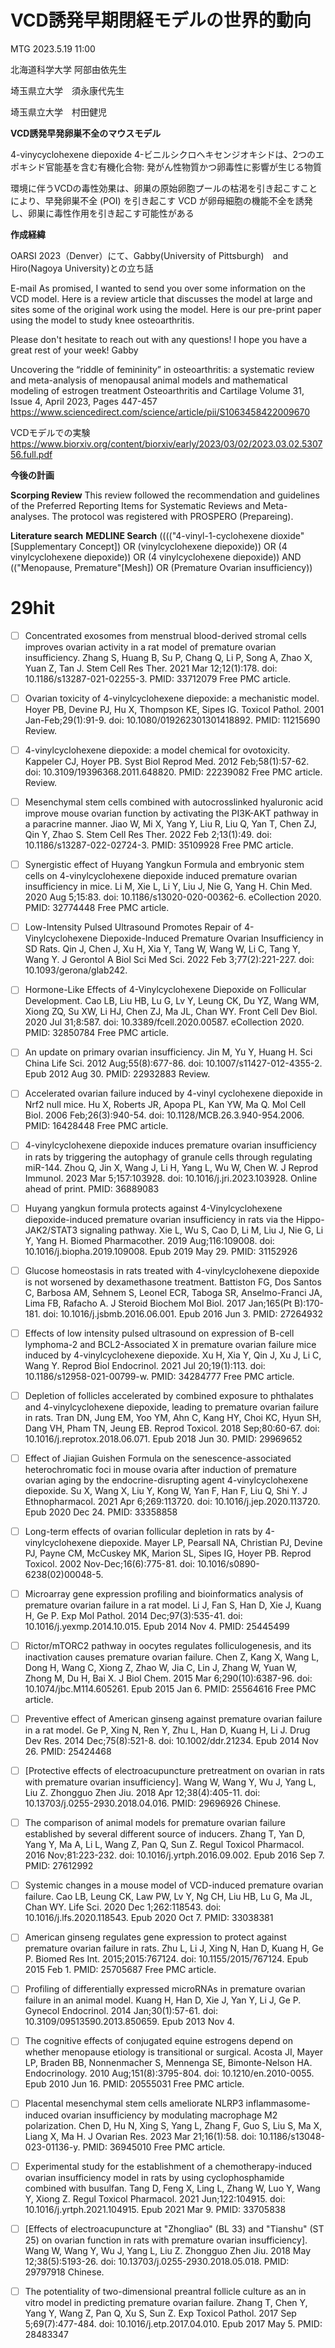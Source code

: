 # VCD誘発早期閉経モデルの世界的動向

MTG 2023.5.19 11:00

北海道科学大学 阿部由依先生

埼玉県立大学　須永康代先生

埼玉県立大学　村田健児

__**VCD誘発早発卵巣不全のマウスモデル**__

4-vinycyclohexene diepoxide
4-ビニルシクロヘキセンジオキシドは、2つのエポキシド官能基を含む有機化合物:
発がん性物質かつ卵毒性に影響が生じる物質

環境に伴うVCDの毒性効果は、卵巣の原始卵胞プールの枯渇を引き起こすことにより、早発卵巣不全 (POI) を引き起こす
VCD が卵母細胞の機能不全を誘発し、卵巣に毒性作用を引き起こす可能性がある

__**作成経緯**__

OARSI 2023（Denver）にて、Gabby(University of Pittsburgh)　and Hiro(Nagoya University)との立ち話

E-mail
As promised, I wanted to send you over some information on the VCD model. Here is a review article that discusses the model at large and sites some of the original work using the model. Here is our pre-print paper using the model to study knee osteoarthritis. 

Please don't hesitate to reach out with any questions! I hope you have a great rest of your week!
Gabby

Uncovering the “riddle of femininity” in osteoarthritis: a systematic review and meta-analysis of menopausal animal models and mathematical modeling of estrogen treatment
Osteoarthritis and Cartilage
Volume 31, Issue 4, April 2023, Pages 447-457
https://www.sciencedirect.com/science/article/pii/S1063458422009670

VCDモデルでの実験
https://www.biorxiv.org/content/biorxiv/early/2023/03/02/2023.03.02.530756.full.pdf


__**今後の計画**__




__**Scorping Review**__
This review followed the recommendation and guidelines of the Preferred Reporting Items for Systematic Reviews and Meta-analyses. The protocol was registered with PROSPERO (Prepareing).

**Literature search**
**MEDLINE Search**
(((("4-vinyl-1-cyclohexene dioxide" [Supplementary Concept]) OR (vinylcyclohexene diepoxide)) OR (4 vinylcyclohexene diepoxide)) OR (4 vinylcyclohexene diepoxide)) AND (("Menopause, Premature"[Mesh]) OR (Premature Ovarian insufficiency))


# 29hit
- [ ] Concentrated exosomes from menstrual blood-derived stromal cells improves ovarian activity in a rat model of premature ovarian insufficiency.
Zhang S, Huang B, Su P, Chang Q, Li P, Song A, Zhao X, Yuan Z, Tan J.
Stem Cell Res Ther. 2021 Mar 12;12(1):178. doi: 10.1186/s13287-021-02255-3.
PMID: 33712079 Free PMC article.

- [ ] Ovarian toxicity of 4-vinylcyclohexene diepoxide: a mechanistic model.
Hoyer PB, Devine PJ, Hu X, Thompson KE, Sipes IG.
Toxicol Pathol. 2001 Jan-Feb;29(1):91-9. doi: 10.1080/019262301301418892.
PMID: 11215690 Review.

- [ ]  4-vinylcyclohexene diepoxide: a model chemical for ovotoxicity.
Kappeler CJ, Hoyer PB.
Syst Biol Reprod Med. 2012 Feb;58(1):57-62. doi: 10.3109/19396368.2011.648820.
PMID: 22239082 Free PMC article. Review.

- [ ]  Mesenchymal stem cells combined with autocrosslinked hyaluronic acid improve mouse ovarian function by activating the PI3K-AKT pathway in a paracrine manner.
Jiao W, Mi X, Yang Y, Liu R, Liu Q, Yan T, Chen ZJ, Qin Y, Zhao S.
Stem Cell Res Ther. 2022 Feb 2;13(1):49. doi: 10.1186/s13287-022-02724-3.
PMID: 35109928 Free PMC article.

- [ ]  Synergistic effect of Huyang Yangkun Formula and embryonic stem cells on 4-vinylcyclohexene diepoxide induced premature ovarian insufficiency in mice.
Li M, Xie L, Li Y, Liu J, Nie G, Yang H.
Chin Med. 2020 Aug 5;15:83. doi: 10.1186/s13020-020-00362-6. eCollection 2020.
PMID: 32774448 Free PMC article.

- [ ]  Low-Intensity Pulsed Ultrasound Promotes Repair of 4-Vinylcyclohexene Diepoxide-Induced Premature Ovarian Insufficiency in SD Rats.
Qin J, Chen J, Xu H, Xia Y, Tang W, Wang W, Li C, Tang Y, Wang Y.
J Gerontol A Biol Sci Med Sci. 2022 Feb 3;77(2):221-227. doi: 10.1093/gerona/glab242.

- [ ]  Hormone-Like Effects of 4-Vinylcyclohexene Diepoxide on Follicular Development.
Cao LB, Liu HB, Lu G, Lv Y, Leung CK, Du YZ, Wang WM, Xiong ZQ, Su XW, Li HJ, Chen ZJ, Ma JL, Chan WY.
Front Cell Dev Biol. 2020 Jul 31;8:587. doi: 10.3389/fcell.2020.00587. eCollection 2020.
PMID: 32850784 Free PMC article.

- [ ]  An update on primary ovarian insufficiency.
Jin M, Yu Y, Huang H.
Sci China Life Sci. 2012 Aug;55(8):677-86. doi: 10.1007/s11427-012-4355-2. Epub 2012 Aug 30.
PMID: 22932883 Review.

- [ ]  Accelerated ovarian failure induced by 4-vinyl cyclohexene diepoxide in Nrf2 null mice.
Hu X, Roberts JR, Apopa PL, Kan YW, Ma Q.
Mol Cell Biol. 2006 Feb;26(3):940-54. doi: 10.1128/MCB.26.3.940-954.2006.
PMID: 16428448 Free PMC article.

- [ ]  4-vinylcyclohexene diepoxide induces premature ovarian insufficiency in rats by triggering the autophagy of granule cells through regulating miR-144.
Zhou Q, Jin X, Wang J, Li H, Yang L, Wu W, Chen W.
J Reprod Immunol. 2023 Mar 5;157:103928. doi: 10.1016/j.jri.2023.103928. Online ahead of print.
PMID: 36889083

- [ ]  Huyang yangkun formula protects against 4-Vinylcyclohexene diepoxide-induced premature ovarian insufficiency in rats via the Hippo-JAK2/STAT3 signaling pathway.
Xie L, Wu S, Cao D, Li M, Liu J, Nie G, Li Y, Yang H.
Biomed Pharmacother. 2019 Aug;116:109008. doi: 10.1016/j.biopha.2019.109008. Epub 2019 May 29.
PMID: 31152926

- [ ]  Glucose homeostasis in rats treated with 4-vinylcyclohexene diepoxide is not worsened by dexamethasone treatment.
Battiston FG, Dos Santos C, Barbosa AM, Sehnem S, Leonel ECR, Taboga SR, Anselmo-Franci JA, Lima FB, Rafacho A.
J Steroid Biochem Mol Biol. 2017 Jan;165(Pt B):170-181. doi: 10.1016/j.jsbmb.2016.06.001. Epub 2016 Jun 3.
PMID: 27264932

- [ ]  Effects of low intensity pulsed ultrasound on expression of B-cell lymphoma-2 and BCL2-Associated X in premature ovarian failure mice induced by 4-vinylcyclohexene diepoxide.
Xu H, Xia Y, Qin J, Xu J, Li C, Wang Y.
Reprod Biol Endocrinol. 2021 Jul 20;19(1):113. doi: 10.1186/s12958-021-00799-w.
PMID: 34284777 Free PMC article.

- [ ]  Depletion of follicles accelerated by combined exposure to phthalates and 4-vinylcyclohexene diepoxide, leading to premature ovarian failure in rats.
Tran DN, Jung EM, Yoo YM, Ahn C, Kang HY, Choi KC, Hyun SH, Dang VH, Pham TN, Jeung EB.
Reprod Toxicol. 2018 Sep;80:60-67. doi: 10.1016/j.reprotox.2018.06.071. Epub 2018 Jun 30.
PMID: 29969652

- [ ]  Effect of Jiajian Guishen Formula on the senescence-associated heterochromatic foci in mouse ovaria after induction of premature ovarian aging by the endocrine-disrupting agent 4-vinylcyclohexene diepoxide.
Su X, Wang X, Liu Y, Kong W, Yan F, Han F, Liu Q, Shi Y.
J Ethnopharmacol. 2021 Apr 6;269:113720. doi: 10.1016/j.jep.2020.113720. Epub 2020 Dec 24.
PMID: 33358858

- [ ]  Long-term effects of ovarian follicular depletion in rats by 4-vinylcyclohexene diepoxide.
Mayer LP, Pearsall NA, Christian PJ, Devine PJ, Payne CM, McCuskey MK, Marion SL, Sipes IG, Hoyer PB.
Reprod Toxicol. 2002 Nov-Dec;16(6):775-81. doi: 10.1016/s0890-6238(02)00048-5.

- [ ]  Microarray gene expression profiling and bioinformatics analysis of premature ovarian failure in a rat model.
Li J, Fan S, Han D, Xie J, Kuang H, Ge P.
Exp Mol Pathol. 2014 Dec;97(3):535-41. doi: 10.1016/j.yexmp.2014.10.015. Epub 2014 Nov 4.
PMID: 25445499

- [ ]  Rictor/mTORC2 pathway in oocytes regulates folliculogenesis, and its inactivation causes premature ovarian failure.
Chen Z, Kang X, Wang L, Dong H, Wang C, Xiong Z, Zhao W, Jia C, Lin J, Zhang W, Yuan W, Zhong M, Du H, Bai X.
J Biol Chem. 2015 Mar 6;290(10):6387-96. doi: 10.1074/jbc.M114.605261. Epub 2015 Jan 6.
PMID: 25564616 Free PMC article.

- [ ]  Preventive effect of American ginseng against premature ovarian failure in a rat model.
Ge P, Xing N, Ren Y, Zhu L, Han D, Kuang H, Li J.
Drug Dev Res. 2014 Dec;75(8):521-8. doi: 10.1002/ddr.21234. Epub 2014 Nov 26.
PMID: 25424468

- [ ]  [Protective effects of electroacupuncture pretreatment on ovarian in rats with premature ovarian insufficiency].
Wang W, Wang Y, Wu J, Yang L, Liu Z.
Zhongguo Zhen Jiu. 2018 Apr 12;38(4):405-11. doi: 10.13703/j.0255-2930.2018.04.016.
PMID: 29696926 Chinese.

- [ ]  The comparison of animal models for premature ovarian failure established by several different source of inducers.
Zhang T, Yan D, Yang Y, Ma A, Li L, Wang Z, Pan Q, Sun Z.
Regul Toxicol Pharmacol. 2016 Nov;81:223-232. doi: 10.1016/j.yrtph.2016.09.002. Epub 2016 Sep 7.
PMID: 27612992

- [ ]  Systemic changes in a mouse model of VCD-induced premature ovarian failure.
Cao LB, Leung CK, Law PW, Lv Y, Ng CH, Liu HB, Lu G, Ma JL, Chan WY.
Life Sci. 2020 Dec 1;262:118543. doi: 10.1016/j.lfs.2020.118543. Epub 2020 Oct 7.
PMID: 33038381

- [ ]  American ginseng regulates gene expression to protect against premature ovarian failure in rats.
Zhu L, Li J, Xing N, Han D, Kuang H, Ge P.
Biomed Res Int. 2015;2015:767124. doi: 10.1155/2015/767124. Epub 2015 Feb 1.
PMID: 25705687 Free PMC article.

- [ ]  Profiling of differentially expressed microRNAs in premature ovarian failure in an animal model.
Kuang H, Han D, Xie J, Yan Y, Li J, Ge P.
Gynecol Endocrinol. 2014 Jan;30(1):57-61. doi: 10.3109/09513590.2013.850659. Epub 2013 Nov 4.

- [ ]  The cognitive effects of conjugated equine estrogens depend on whether menopause etiology is transitional or surgical.
Acosta JI, Mayer LP, Braden BB, Nonnenmacher S, Mennenga SE, Bimonte-Nelson HA.
Endocrinology. 2010 Aug;151(8):3795-804. doi: 10.1210/en.2010-0055. Epub 2010 Jun 16.
PMID: 20555031 Free PMC article.

- [ ]  Placental mesenchymal stem cells ameliorate NLRP3 inflammasome-induced ovarian insufficiency by modulating macrophage M2 polarization.
Chen D, Hu N, Xing S, Yang L, Zhang F, Guo S, Liu S, Ma X, Liang X, Ma H.
J Ovarian Res. 2023 Mar 21;16(1):58. doi: 10.1186/s13048-023-01136-y.
PMID: 36945010 Free PMC article.

- [ ]  Experimental study for the establishment of a chemotherapy-induced ovarian insufficiency model in rats by using cyclophosphamide combined with busulfan.
Tang D, Feng X, Ling L, Zhang W, Luo Y, Wang Y, Xiong Z.
Regul Toxicol Pharmacol. 2021 Jun;122:104915. doi: 10.1016/j.yrtph.2021.104915. Epub 2021 Mar 9.
PMID: 33705838

- [ ]  [Effects of electroacupuncture at "Zhongliao" (BL 33) and "Tianshu" (ST 25) on ovarian function in rats with premature ovarian insufficiency].
Wang W, Wang Y, Wu J, Yang L, Liu Z.
Zhongguo Zhen Jiu. 2018 May 12;38(5):5193-26. doi: 10.13703/j.0255-2930.2018.05.018.
PMID: 29797918 Chinese.

- [ ]  The potentiality of two-dimensional preantral follicle culture as an in vitro model in predicting premature ovarian failure.
Zhang T, Chen Y, Yang Y, Wang Z, Pan Q, Xu S, Sun Z.
Exp Toxicol Pathol. 2017 Sep 5;69(7):477-484. doi: 10.1016/j.etp.2017.04.010. Epub 2017 May 5.
PMID: 28483347

